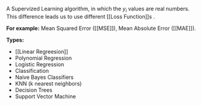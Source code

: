 A Supervized Learning algorithm, in which the $y_i$ values are real numbers. This difference leads us to use different [[Loss Function]]s .

**For example:** Mean Squared Error ([[MSE]]), Mean Absolute Error ([[MAE]]).

**Types:**
- [[Linear Regreesion]]
- Polynomial Regression
- Logistic Regression
- Classification
- Naive Bayes Classifiers
- KNN (k nearest neighbors)
- Decision Trees
- Support Vector Machine